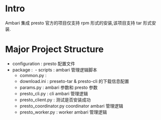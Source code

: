 # Intro
Ambari 集成 presto
官方的项目仅支持 rpm 形式的安装,该项目支持 tar 形式安装.
# Major Project Structure
- configuration : presto 配置文件
- package : 
  - scripts :  ambari 管理逻辑脚本
    - common.py : 
    - download.ini : preseto-tar & presto-cli 的下载信息配置
    - params.py :  ambari 参数和 presto 参数
    - presto_cli.py : cli ambari 管理逻辑
    - presto_client.py : 测试是否安装成功
    - presto_coordinator.py coordinator ambari 管理逻辑
    - presto_worker.py : worker ambari 管理逻辑
